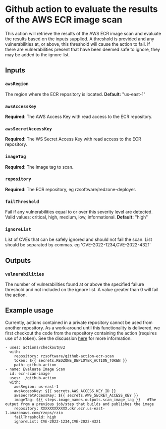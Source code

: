 # Github action to evaluate the results of the AWS ECR image scan

This action will retrieve the results of the AWS ECR image scan and evaluate the results based on the inputs supplied. A threshold is provided and any vulnerabilities at, or above, this threshold will cause the action to fail. If there are vulnerabilities present that have been deemed safe to ignore, they may be added to the ignore list.

## Inputs

### `awsRegion`

The region where the ECR repository is located. **Default:** "us-east-1"

### `awsAccessKey`

**Required**: The AWS Access Key with read access to the ECR repository.

### `awsSecretAccessKey`

**Required**: The WS Secret Access Key with read access to the ECR repository.

### `imageTag`

**Required**: The image tag to scan.

### `repository`

**Required**: The ECR repository, eg rzsoftware/redzone-deployer.

### `failThreshold`

Fail if any vulnerabilities equal to or over this severity level are detected. Valid values: critical, high, medium, low, informational. **Default:** "high"

### `ignoreList`

List of CVEs that can be safely ignored and should not fail the scan. List should be separated by commas. eg 'CVE-2022-1234,CVE-2022-4321'

## Outputs

### `vulnerabilities`

The number of vulnerabilities found at or above the specified failure threshold and not included on the ignore list. A value greater than 0 will fail the action.

## Example usage

Currently, actions contained in a private repository cannot be used from another repository. As a work-around until this functionality is delivered, we first checkout the code from the repository containing the action (requires use of a token).
See the discussion [here](https://github.community/t/github-action-action-in-private-repository/16063/40) for more information.

```
- uses: actions/checkout@v2
  with:
    repository: rzsoftware/github-action-ecr-scan
    token: ${{ secrets.REDZONE_DEPLOYER_ACTION_TOKEN }}
    path: github-action
- name: Evaluate Image Scan
  id: ecr-scan-image
  uses: ./github-action
  with:
    awsRegion: us-east-1
    awsAccessKey: ${{ secrets.AWS_ACCESS_KEY_ID }}
    awsSecretAccessKey: ${{ secrets.AWS_SECRET_ACCESS_KEY }}
    imageTag: ${{ steps.image_names.outputs.scan_image_tag }}   #The output from a previous job/step that builds and publishes the image
    repository: XXXXXXXXXXXX.dkr.ecr.us-east-1.amazonaws.com/rzops/rzio
    failThreshold: high
    ignoreList: CVE-2022-1234,CVE-2022-4321
```